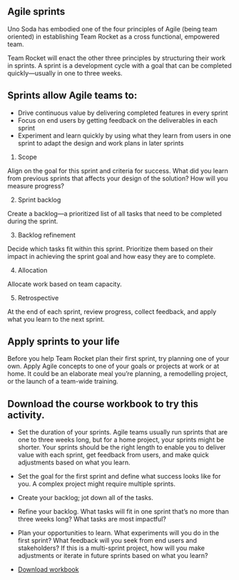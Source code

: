 ## Agile sprints

Uno Soda has embodied one of the four principles of Agile (being team oriented) in establishing Team Rocket as a cross functional, empowered team.

Team Rocket will enact the other three principles by structuring their work in sprints. A sprint is a development cycle with a goal that can be completed quickly—usually in one to three weeks.

## Sprints allow Agile teams to:

+ Drive continuous value by delivering completed features in every sprint
+ Focus on end users by getting feedback on the deliverables in each sprint
+ Experiment and learn quickly by using what they learn from users in one sprint to adapt the design and work plans in later sprints

1. Scope

Align on the goal for this sprint and criteria for success. What did you learn from previous sprints that affects your design of the solution? How will you measure progress?

2. Sprint backlog

Create a backlog—a prioritized list of all tasks that need to be completed during the sprint.

3. Backlog refinement

Decide which tasks fit within this sprint. Prioritize them based on their impact in achieving the sprint goal and how easy they are to complete.

4. Allocation

Allocate work based on team capacity.

5. Retrospective

At the end of each sprint, review progress, collect feedback, and apply what you learn to the next sprint.

## Apply sprints to your life

Before you help Team Rocket plan their first sprint, try planning one of your own. Apply Agile concepts to one of your goals or projects at work or at home. It could be an elaborate meal you’re planning, a remodelling project, or the launch of a team-wide training.

## Download the course workbook to try this activity.

+ Set the duration of your sprints. Agile teams usually run sprints that are one to three weeks long, but for a home project, your sprints might be shorter. Your sprints should be the right length to enable you to deliver value with each sprint, get feedback from users, and make quick adjustments based on what you learn.
+ Set the goal for the first sprint and define what success looks like for you. A complex project might require multiple sprints.
+ Create your backlog; jot down all of the tasks.
+ Refine your backlog. What tasks will fit in one sprint that’s no more than three weeks long? What tasks are most impactful?
+ Plan your opportunities to learn. What experiments will you do in the first sprint? What feedback will you seek from end users and stakeholders? If this is a multi-sprint project, how will you make adjustments or iterate in future sprints based on what you learn?

+ [Download workbook](https://github.com/adeleke123/Mckinsey-Forward-Program/files/11611862/DigE-Agile-Workbook.pdf)


